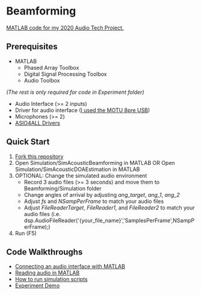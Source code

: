 # Beamforming
 [MATLAB code for my 2020 Audio Tech Project.](https://github.com/nolie-rolie/Beamforming)

## Prerequisites
* MATLAB 
	* Phased Array Toolbox 
	* Digital Signal Processing Toolbox 
	* Audio Toolbox 
 
*(The rest is only required for code in Experiment folder)*
* Audio Interface (>= 2 inputs)
* Driver for audio interface ([I used the MOTU 8pre USB](https://motu.com/techsupport/technotes/driverlog))
* Microphones (>= 2)
* [ASIO4ALL Drivers](http://www.asio4all.org/)
  
## Quick Start
1. [Fork this repository](https://docs.github.com/en/free-pro-team@latest/github/getting-started-with-github/fork-a-repo)
2. Open Simulation/SimAcousticBeamforming in MATLAB OR Open Simulation/SimAcousticDOAEstimation in MATLAB
3. OPTIONAL: Change the simulated audio environment
	* Record 3 audio files (>= 3 seconds) and move them to Beamforming/Simulation folder
	* Change angles of arrival by adjusting *ang_target*, *ang_1*, *ang_2*
	* Adjust *fs* and *NSampPerFrame* to match your audio files
	* Adjust *FileReaderTarget*, *FileReader1*, and *FileReader2* to match your audio files (i.e. dsp.AudioFileReader('{your_file_name}','SamplesPerFrame',NSampPerFrame);)
4. Run (F5)
 
## Code Walkthroughs
* [Connecting an audio interface with MATLAB](https://youtu.be/t0ABDNk3oGY)
* [Reading audio in MATLAB](https://youtu.be/BB1JjlJtKrI)
* [How to run simulation scripts](https://youtu.be/iKc2qNjOrM0)
* [Experiment Demo](https://youtu.be/xhGx7NFawyY)

